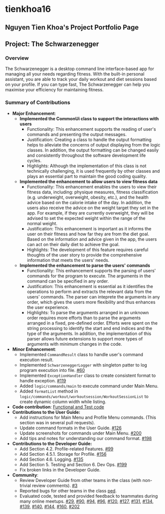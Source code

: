 # tienkhoa16

## Nguyen Tien Khoa's Project Portfolio Page

## Project: The Schwarzenegger

### Overview

The Schwarzenegger is a desktop command line interface-based app for managing all your needs regarding fitness. With the built-in personal assistant, you are able to track your daily workout and diet sessions based on your profile. If you can type fast, The Schwarzenegger can help you maximise your efficiency for maintaining fitness.

### Summary of Contributions

* **Major Enhancement**:
  * **Implemented the CommonUi class to support the interactions with users**
    * Functionality: This enhancement supports the reading of user's commands and presenting the output messages.
    * Justification: Creating a class to handle the output formatting helps to alleviate the concerns of output displaying from the logic classes. In addition, the output formatting can be changed easily and consistently throughout the software development life cycles.
    * Highlights: Although the implementation of this class is not technically challenging, it is used frequently by other classes and plays an essential part to maintain the good coding quality. 
  * **Implemented the enhancement to allow users to view fitness data**
    * Functionality: This enhancement enables the users to view their fitness data, including: physique measures, fitness classification \(e.g. underweight, overweight, obesity, etc.\), and the health advice based on the calorie intake of the day. In addition, the users also receive the advice on the weight target they set in the app. For example, if they are currently overweight, they will be advised to set the expected weight within the range of the normal weight.  
    * Justification: This enhancement is important as it informs the user on their fitness and how far they are from the diet goal. Based on the information and advice given in the app, the users can act on their daily diet to achieve the goal.
    * Highlights: The development of this feature requires careful thoughts of the user story to provide the comprehensive information that meets the users' needs.
  * **Implemented the enhancement to parse the users' commands**
    * Functionality: This enhancement supports the parsing of users' commands for the program to execute. The arguments in the command can be specified in any order.
    * Justification: This enhancement is essential as it identifies the operations to perform and extracts the relevant data from the users' commands. The parser can inteprete the arguments in any order, which gives the users more flexibility and thus enhances the user experience.
    * Highlights: To parse the arguments arranged in an unknown order requires more efforts than to parse the arguments arranged in a fixed, pre-defined order. Efforts were spent on the string processing to identify the start and end indices and the type of the arguments. In addition, the implementation of this parser allows future extensions to support more types of arguments with minimum changes in the code.
* **Minor Enhancement**:
  * Implemented `CommandResult` class to handle user's command execution result.
  * Implemented `SchwarzeneggerLogger` with singleton patter to log program execution into file. [\#60](https://github.com/AY2021S1-CS2113T-F11-1/tp/pull/60)
  * Implemented `ExceptionHandler` class to create consistent format to handle exception. [\#119](https://github.com/AY2021S1-CS2113T-F11-1/tp/pull/119)
  * Added `logic/commands/main` to execute command under Main Menu.
  * Added `formatList` method in `logic/commands/workout/workoutsession/WorkoutSessionList` to create dynamic column width while listing.
* **Code contribution**: [Functional and Test code](https://nus-cs2113-ay2021s1.github.io/tp-dashboard/#breakdown=true&search=tienkhoa16&sort=groupTitle&sortWithin=title&since=2020-09-27&timeframe=commit&mergegroup=&groupSelect=groupByRepos&checkedFileTypes=docs~functional-code~test-code~other&tabOpen=true&tabType=authorship)
* **Contributions to the User Guide:**
  * Add instructions for Main Menu and Profile Menu commands. \(This section was in several pull requests\).
  * Update command formats in the User Guide. [\#126](https://github.com/AY2021S1-CS2113T-F11-1/tp/pull/126)
  * Update screenshots for commands under Main Menu. [\#200](https://github.com/AY2021S1-CS2113T-F11-1/tp/pull/200)
  * Add tips and notes for understanding our command format. [\#198](https://github.com/AY2021S1-CS2113T-F11-1/tp/pull/198)
* **Contributions to the Developer Guide:**
  * Add Section 4.2. Profile-related Features. [\#99](https://github.com/AY2021S1-CS2113T-F11-1/tp/pull/99)
  * Add Section 4.5.1. Storage for Profile. [\#156](https://github.com/AY2021S1-CS2113T-F11-1/tp/pull/156)
  * Add Section 4.6. Logging. [\#135](https://github.com/AY2021S1-CS2113T-F11-1/tp/pull/135)
  * Add Section 5. Testing and Section 6. Dev Ops. [\#199](https://github.com/AY2021S1-CS2113T-F11-1/tp/pull/199)
  * Fix broken links in the Developer Guide.
* **Community**:
  * Review Developer Guide from other teams in the class \(with non-trivial review comments\). [\#3](https://github.com/nus-cs2113-AY2021S1/tp/pull/3)
  * Reported bugs for other teams in the class [ped](https://github.com/tienkhoa16/ped/issues).
  * Evaluated code, tested and provided feedback to teammates during many online meetups. [\#29](https://github.com/AY2021S1-CS2113T-F11-1/tp/pull/29), [\#90](https://github.com/AY2021S1-CS2113T-F11-1/tp/pull/90), [\#94](https://github.com/AY2021S1-CS2113T-F11-1/tp/pull/90), [\#96](https://github.com/AY2021S1-CS2113T-F11-1/tp/pull/96), [\#120](https://github.com/AY2021S1-CS2113T-F11-1/tp/pull/120), [\#127](https://github.com/AY2021S1-CS2113T-F11-1/tp/pull/127), [\#131](https://github.com/AY2021S1-CS2113T-F11-1/tp/pull/131), [\#134](https://github.com/AY2021S1-CS2113T-F11-1/tp/pull/134), [\#139](https://github.com/AY2021S1-CS2113T-F11-1/tp/pull/139), [\#140](https://github.com/AY2021S1-CS2113T-F11-1/tp/pull/140), [\#144](https://github.com/AY2021S1-CS2113T-F11-1/tp/pull/144), [\#160](https://github.com/AY2021S1-CS2113T-F11-1/tp/pull/160), [\#202](https://github.com/AY2021S1-CS2113T-F11-1/tp/pull/202)

